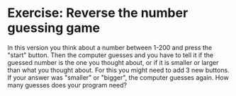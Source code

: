 # Exercise: Reverse the number guessing game


In this version you think about a number between 1-200 and press the "start" button.
Then the computer guesses and you have to tell it if the guessed number is the one
you thought about, or if it is smaller or larger than what you thought about.
For this you might need to add 3 new buttons.
If your answer was "smaller" or "bigger", the computer guesses again.
How many guesses does your program need?






